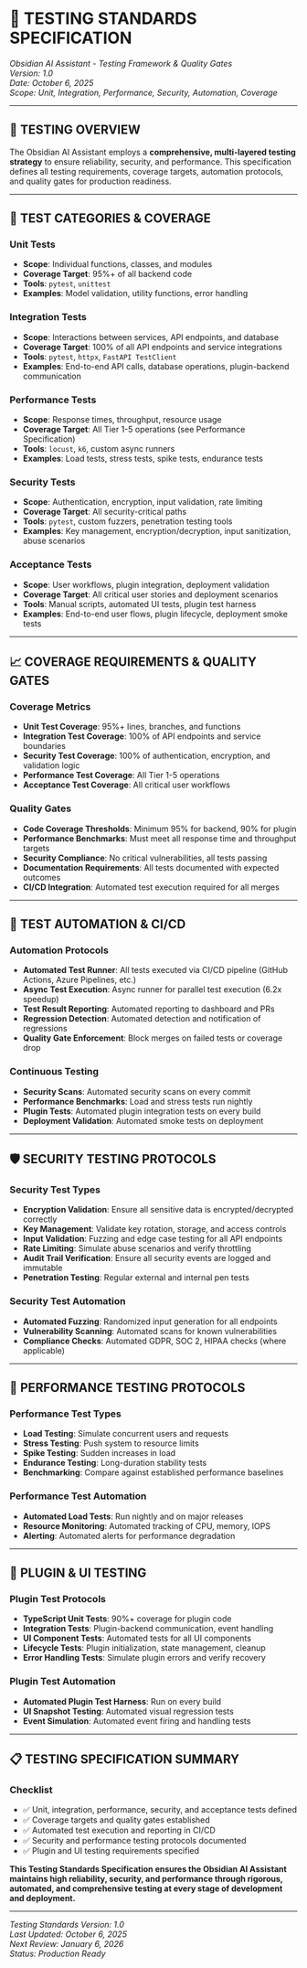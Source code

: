 # 🧪 **TESTING STANDARDS SPECIFICATION**

*Obsidian AI Assistant - Testing Framework & Quality Gates*  
*Version: 1.0*  
*Date: October 6, 2025*  
*Scope: Unit, Integration, Performance, Security, Automation, Coverage*

---

## 🎯 **TESTING OVERVIEW**

The Obsidian AI Assistant employs a **comprehensive, multi-layered testing strategy** to ensure reliability, security, and performance. This specification defines all testing requirements, coverage targets, automation protocols, and quality gates for production readiness.

---

## 🧩 **TEST CATEGORIES & COVERAGE**

### **Unit Tests**
- **Scope**: Individual functions, classes, and modules
- **Coverage Target**: 95%+ of all backend code
- **Tools**: `pytest`, `unittest`
- **Examples**: Model validation, utility functions, error handling

### **Integration Tests**
- **Scope**: Interactions between services, API endpoints, and database
- **Coverage Target**: 100% of all API endpoints and service integrations
- **Tools**: `pytest`, `httpx`, `FastAPI TestClient`
- **Examples**: End-to-end API calls, database operations, plugin-backend communication

### **Performance Tests**
- **Scope**: Response times, throughput, resource usage
- **Coverage Target**: All Tier 1-5 operations (see Performance Specification)
- **Tools**: `locust`, `k6`, custom async runners
- **Examples**: Load tests, stress tests, spike tests, endurance tests

### **Security Tests**
- **Scope**: Authentication, encryption, input validation, rate limiting
- **Coverage Target**: All security-critical paths
- **Tools**: `pytest`, custom fuzzers, penetration testing tools
- **Examples**: Key management, encryption/decryption, input sanitization, abuse scenarios

### **Acceptance Tests**
- **Scope**: User workflows, plugin integration, deployment validation
- **Coverage Target**: All critical user stories and deployment scenarios
- **Tools**: Manual scripts, automated UI tests, plugin test harness
- **Examples**: End-to-end user flows, plugin lifecycle, deployment smoke tests

---

## 📈 **COVERAGE REQUIREMENTS & QUALITY GATES**

### **Coverage Metrics**
- **Unit Test Coverage**: 95%+ lines, branches, and functions
- **Integration Test Coverage**: 100% of API endpoints and service boundaries
- **Security Test Coverage**: 100% of authentication, encryption, and validation logic
- **Performance Test Coverage**: All Tier 1-5 operations
- **Acceptance Test Coverage**: All critical user workflows

### **Quality Gates**
- **Code Coverage Thresholds**: Minimum 95% for backend, 90% for plugin
- **Performance Benchmarks**: Must meet all response time and throughput targets
- **Security Compliance**: No critical vulnerabilities, all tests passing
- **Documentation Requirements**: All tests documented with expected outcomes
- **CI/CD Integration**: Automated test execution required for all merges

---

## 🤖 **TEST AUTOMATION & CI/CD**

### **Automation Protocols**
- **Automated Test Runner**: All tests executed via CI/CD pipeline (GitHub Actions, Azure Pipelines, etc.)
- **Async Test Execution**: Async runner for parallel test execution (6.2x speedup)
- **Test Result Reporting**: Automated reporting to dashboard and PRs
- **Regression Detection**: Automated detection and notification of regressions
- **Quality Gate Enforcement**: Block merges on failed tests or coverage drop

### **Continuous Testing**
- **Security Scans**: Automated security scans on every commit
- **Performance Benchmarks**: Load and stress tests run nightly
- **Plugin Tests**: Automated plugin integration tests on every build
- **Deployment Validation**: Automated smoke tests on deployment

---

## 🛡️ **SECURITY TESTING PROTOCOLS**

### **Security Test Types**
- **Encryption Validation**: Ensure all sensitive data is encrypted/decrypted correctly
- **Key Management**: Validate key rotation, storage, and access controls
- **Input Validation**: Fuzzing and edge case testing for all API endpoints
- **Rate Limiting**: Simulate abuse scenarios and verify throttling
- **Audit Trail Verification**: Ensure all security events are logged and immutable
- **Penetration Testing**: Regular external and internal pen tests

### **Security Test Automation**
- **Automated Fuzzing**: Randomized input generation for all endpoints
- **Vulnerability Scanning**: Automated scans for known vulnerabilities
- **Compliance Checks**: Automated GDPR, SOC 2, HIPAA checks (where applicable)

---

## 🚦 **PERFORMANCE TESTING PROTOCOLS**

### **Performance Test Types**
- **Load Testing**: Simulate concurrent users and requests
- **Stress Testing**: Push system to resource limits
- **Spike Testing**: Sudden increases in load
- **Endurance Testing**: Long-duration stability tests
- **Benchmarking**: Compare against established performance baselines

### **Performance Test Automation**
- **Automated Load Tests**: Run nightly and on major releases
- **Resource Monitoring**: Automated tracking of CPU, memory, IOPS
- **Alerting**: Automated alerts for performance degradation

---

## 🧩 **PLUGIN & UI TESTING**

### **Plugin Test Protocols**
- **TypeScript Unit Tests**: 90%+ coverage for plugin code
- **Integration Tests**: Plugin-backend communication, event handling
- **UI Component Tests**: Automated tests for all UI components
- **Lifecycle Tests**: Plugin initialization, state management, cleanup
- **Error Handling Tests**: Simulate plugin errors and verify recovery

### **Plugin Test Automation**
- **Automated Plugin Test Harness**: Run on every build
- **UI Snapshot Testing**: Automated visual regression tests
- **Event Simulation**: Automated event firing and handling tests

---

## 📋 **TESTING SPECIFICATION SUMMARY**

### **Checklist**
- ✅ Unit, integration, performance, security, and acceptance tests defined
- ✅ Coverage targets and quality gates established
- ✅ Automated test execution and reporting in CI/CD
- ✅ Security and performance testing protocols documented
- ✅ Plugin and UI testing requirements specified

**This Testing Standards Specification ensures the Obsidian AI Assistant maintains high reliability, security, and performance through rigorous, automated, and comprehensive testing at every stage of development and deployment.**

---

*Testing Standards Version: 1.0*  
*Last Updated: October 6, 2025*  
*Next Review: January 6, 2026*  
*Status: Production Ready*
